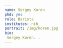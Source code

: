 ```yaml
---
name: Sergey Koren
phd: yes
role: Barista
institutes: nih
portrait: /img/koren.jpg
bio:
 Sergey Koren...
---
```

